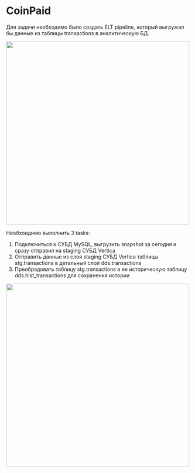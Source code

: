 # CoinPaid

Для задачи необходимо было создать ELT pipeline, который выгружал бы данные из таблицы transactions в аналитическую БД.


<img src="https://user-images.githubusercontent.com/86730222/218435246-e09caa21-20f7-4fbe-bd7c-58993092b843.png" width="500" />

Необхоидимо выполнить 3 tasks:

1) Подключиться к СУБД MySQL, выгрузить snapshot за сегодня и сразу отправил на staging СУБД Vertica
2) Отправить данные из слоя staging СУБД Vertica таблицы stg.transactions в детальный слой dds.transactions
3) Преобрадовать таблицу stg.transactions в ее историческую таблицу dds.hist_transactions для сохранения истории


<img src="https://user-images.githubusercontent.com/86730222/218465158-db0fc19b-03ff-4b8c-97bd-de91008041ac.png" width="500" />
